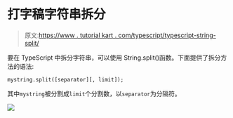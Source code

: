 # 打字稿字符串拆分

> 原文:[https://www . tutorial kart . com/typescript/typescript-string-split/](https://www.tutorialkart.com/typescript/typescript-string-split/)

要在 TypeScript 中拆分字符串，可以使用 String.split()函数。下面提供了拆分方法的语法:

```
mystring.split([separator][, limit]);
```

其中`mystring`被分割成`limit`个分割数，以`separator`为分隔符。

[![](../Images/925da31b32d6bc3827932f6c8afb11bb.png)](https://www.tutorialkart.com/)